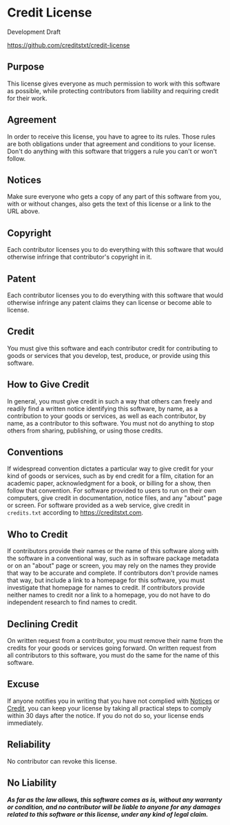 # Credit License

Development Draft

<https://github.com/creditstxt/credit-license>

## Purpose

This license gives everyone as much permission to work with this software as possible, while protecting contributors from liability and requiring credit for their work.

## Agreement

In order to receive this license, you have to agree to its rules.  Those rules are both obligations under that agreement and conditions to your license.  Don't do anything with this software that triggers a rule you can't or won't follow.

## Notices

Make sure everyone who gets a copy of any part of this software from you, with or without changes, also gets the text of this license or a link to the URL above.

## Copyright

Each contributor licenses you to do everything with this software that would otherwise infringe that contributor's copyright in it.

## Patent

Each contributor licenses you to do everything with this software that would otherwise infringe any patent claims they can license or become able to license.

<!-- Start Add-On -->
## Credit

You must give this software and each contributor credit for contributing to goods or services that you develop, test, produce, or provide using this software.

## How to Give Credit

In general, you must give credit in such a way that others can freely and readily find a written notice identifying this software, by name, as a contribution to your goods or services, as well as each contributor, by name, as a contributor to this software.  You must not do anything to stop others from sharing, publishing, or using those credits.

## Conventions

If widespread convention dictates a particular way to give credit for your kind of goods or services, such as by end credit for a film, citation for an academic paper, acknowledgment for a book, or billing for a show, then follow that convention.  For software provided to users to run on their own computers, give credit in documentation, notice files, and any "about" page or screen.  For software provided as a web service, give credit in `credits.txt` according to <https://creditstxt.com>.

## Who to Credit

If contributors provide their names or the name of this software along with the software in a conventional way, such as in software package metadata or on an "about" page or screen, you may rely on the names they provide that way to be accurate and complete.  If contributors don't provide names that way, but include a link to a homepage for this software, you must investigate that homepage for names to credit.  If contributors provide neither names to credit nor a link to a homepage, you do not have to do independent research to find names to credit.

## Declining Credit

On written request from a contributor, you must remove their name from the credits for your goods or services going forward.  On written request from all contributors to this software, you must do the same for the name of this software.

<!-- End Add-On -->
## Excuse

If anyone notifies you in writing that you have not complied with [Notices](#notices) or [Credit](#credit), you can keep your license by taking all practical steps to comply within 30 days after the notice.  If you do not do so, your license ends immediately.

## Reliability

No contributor can revoke this license.

## No Liability

***As far as the law allows, this software comes as is, without any warranty or condition, and no contributor will be liable to anyone for any damages related to this software or this license, under any kind of legal claim.***
